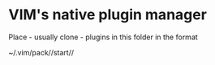 # VIM's native plugin manager

Place - usually clone - plugins in this folder in the format

  ~/.vim/pack/<AUTHOR>/start/<PLUGIN>/
